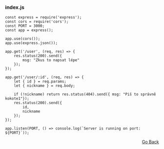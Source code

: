 ### index.js

```
const express = require('express');
const cors = require('cors');
const PORT = 3000;
const app = express();

app.use(cors());
app.use(express.json());

app.get('/user', (req, res) => {
    res.status(200).send({
        msg: "Zkus to napsat lépe"
    });
});

app.get('/user/:id', (req, res) => {
    let { id } = req.params;
    let { nickname } = req.body;

    if (!nickname) return res.status(404).send({ msg: "Piš to správně kokote1"});
    res.status(200).send({
        id,
        nickname
    });
});

app.listen(PORT, () => console.log(`Server is running on port: ${PORT}`));
```

<p align="right"><a href="https://github.com/neostetic/School-Zapisky">Go Back</p>
